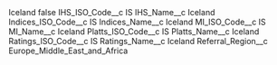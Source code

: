 <?xml version="1.0" encoding="UTF-8"?>
<CustomMetadata xmlns="http://soap.sforce.com/2006/04/metadata" xmlns:xsi="http://www.w3.org/2001/XMLSchema-instance" xmlns:xsd="http://www.w3.org/2001/XMLSchema">
    <label>Iceland</label>
    <protected>false</protected>
    <values>
        <field>IHS_ISO_Code__c</field>
        <value xsi:type="xsd:string">IS</value>
    </values>
    <values>
        <field>IHS_Name__c</field>
        <value xsi:type="xsd:string">Iceland</value>
    </values>
    <values>
        <field>Indices_ISO_Code__c</field>
        <value xsi:type="xsd:string">IS</value>
    </values>
    <values>
        <field>Indices_Name__c</field>
        <value xsi:type="xsd:string">Iceland</value>
    </values>
    <values>
        <field>MI_ISO_Code__c</field>
        <value xsi:type="xsd:string">IS</value>
    </values>
    <values>
        <field>MI_Name__c</field>
        <value xsi:type="xsd:string">Iceland</value>
    </values>
    <values>
        <field>Platts_ISO_Code__c</field>
        <value xsi:type="xsd:string">IS</value>
    </values>
    <values>
        <field>Platts_Name__c</field>
        <value xsi:type="xsd:string">Iceland</value>
    </values>
    <values>
        <field>Ratings_ISO_Code__c</field>
        <value xsi:type="xsd:string">IS</value>
    </values>
    <values>
        <field>Ratings_Name__c</field>
        <value xsi:type="xsd:string">Iceland</value>
    </values>
    <values>
        <field>Referral_Region__c</field>
        <value xsi:type="xsd:string">Europe_Middle_East_and_Africa</value>
    </values>
</CustomMetadata>
